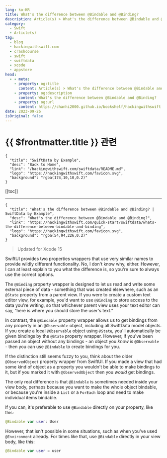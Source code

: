 ```yaml
---
lang: ko-KR
title: What's the difference between @Bindable and @Binding?
description: Article(s) > What's the difference between @Bindable and @Binding?
category:
  - Swift
  - Article(s)
tag: 
  - blog
  - hackingwithswift.com
  - crashcourse
  - swift
  - swiftdata
  - xcode
  - appstore
head:
  - - meta:
    - property: og:title
      content: Article(s) > What's the difference between @Bindable and @Binding?
    - property: og:description
      content: What's the difference between @Bindable and @Binding?
    - property: og:url
      content: https://chanhi2000.github.io/bookshelf/hackingwithswift.com/swiftdata/whats-the-difference-between-bindable-and-binding.html
date: 2023-09-26
isOriginal: false
---
```


# {{ $frontmatter.title }} 관련

```component VPCard
{
  "title": "SwiftData by Example",
  "desc": "Back to Home",
  "link": "/hackingwithswift.com/swiftdata/README.md",
  "logo": "https://hackingwithswift.com/favicon.svg",
  "background": "rgba(174,10,10,0.2)"
}
```

[[toc]]

---

```component VPCard
{
  "title": "What's the difference between @Bindable and @Binding? | SwiftData by Example",
  "desc": "What's the difference between @Bindable and @Binding?",
  "link": "https://hackingwithswift.com/quick-start/swiftdata/whats-the-difference-between-bindable-and-binding", 
  "logo": "https://hackingwithswift.com/favicon.svg",
  "background": "rgba(54,94,226,0.2)"
}
```

> Updated for Xcode 15

SwiftUI provides two properties wrappers that use very similar names to provide wildly different functionality. No, I don't know why, either. However, I can at least explain to you what the difference is, so you're sure to always use the correct options.

The `@Binding` property wrapper is designed to let us read and write some external piece of data - something that was created elsewhere, such as an `@State` property from a parent view. If you were to create a custom text editor view, for example, you'd want to use `@Binding` to store access to the data you're writing, so that whichever parent view uses your text editor can say, “here is where you should store the user's text.”

In contrast, the `@Bindable` property wrapper allows us to get bindings from any property in an `@Observable` object, including all SwiftData model objects. If you create a local `@Observable` object using `@State`, you'll automatically be given bindings by the `@State` property wrapper. However, if you've been passed an object without any bindings - an object you *know* is `@Observable` - then you can use `@Bindable` to create bindings for you.

If the distinction still seems fuzzy to you, think about the older `@ObservedObject` property wrapper from SwiftUI. If you made a view that had some kind of object as a property you wouldn't be able to make bindings to it, but if you marked it with `@ObservedObject` then you *would* get bindings.

The only real difference is that `@Bindable` is sometimes needed inside your view body, perhaps because you want to make the whole object bindable, or because you're inside a `List` or a `ForEach` loop and need to make individual items bindable.

If you can, it's preferable to use `@Bindable` directly on your property, like this:

```swift
@Bindable var user: User
```

However, that isn't possible in some situations, such as when you've used `@Environment` already. For times like that, use `@Bindable` directly in your view body, like this:

```swift
@Bindable var user = user
```

